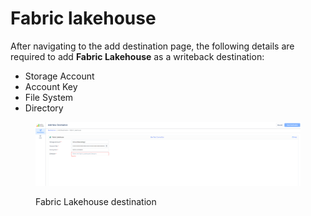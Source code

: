 # Fabric lakehouse

After navigating to the add destination page, the following details are required to add **Fabric Lakehouse** as a writeback destination:

* Storage Account
* Account Key
* File System
* Directory

<figure><img src="../../../.gitbook/assets/image (289).png" alt=""><figcaption><p>Fabric Lakehouse destination</p></figcaption></figure>
